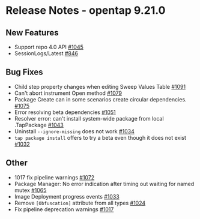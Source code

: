 Release Notes - opentap 9.21.0 
 ============= 

New Features 
 ------- 

- Support repo 4.0 API [#1045](https://github.com/opentap/opentap/issues/1045)
- SessionLogs/Latest [#846](https://github.com/opentap/opentap/issues/846)


Bug Fixes 
 ------- 

- Child step property changes when editing Sweep Values Table [#1091](https://github.com/opentap/opentap/issues/1091)
- Can't abort instrument Open method [#1079](https://github.com/opentap/opentap/issues/1079)
- Package Create can in some scenarios create circular dependencies. [#1075](https://github.com/opentap/opentap/issues/1075)
- Error resolving beta dependencies [#1051](https://github.com/opentap/opentap/issues/1051)
- Resolver error: can't install system-wide package from local .TapPackage [#1043](https://github.com/opentap/opentap/issues/1043)
- Uninstall `--ignore-missing` does not work [#1034](https://github.com/opentap/opentap/issues/1034)
- `tap package install` offers to try a beta even though it does not exist [#1032](https://github.com/opentap/opentap/issues/1032)


Other 
 ------- 

- 1017 fix pipeline warnings [#1072](https://github.com/opentap/opentap/pull/1072)
- Package Manager: No error indication after timing out waiting for named mutex [#1065](https://github.com/opentap/opentap/issues/1065)
- Image Deployment progress events [#1033](https://github.com/opentap/opentap/issues/1033)
- Remove `[Obfuscation]` attribute from all types [#1024](https://github.com/opentap/opentap/issues/1024)
- Fix pipeline deprecation warnings [#1017](https://github.com/opentap/opentap/issues/1017)
